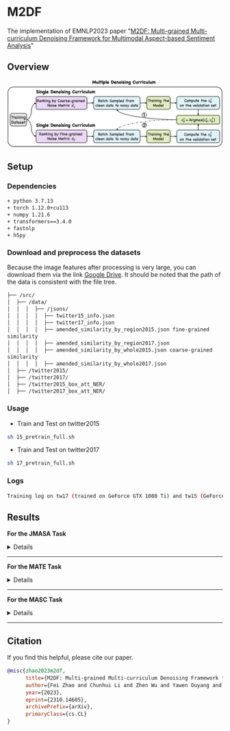 # M2DF

The implementation of EMNLP2023 paper "[M2DF: Multi-grained Multi-curriculum Denoising Framework for Multimodal Aspect-based Sentiment Analysis](https://arxiv.org/pdf/2310.14605.pdf)"

## Overview

<img src="assets/M2DF.jpg" style="width:200px height:300px" />

## Setup

### Dependencies

```
+ python 3.7.13
+ torch 1.12.0+cu113
+ numpy 1.21.6
+ transformers==3.4.0
+ fastnlp
+ h5py
```


### Download and preprocess the datasets

Because the image features after processing is very large, you can download them via the link [Google Drive](https://drive.google.com/drive/folders/1dXtmvkLi1N19Uv6zWClNnK2P3WYkexKQ?usp=share_link). It should be noted that the path of the data is consistent with the file tree.

```
├── /src/
│  ├── /data/
│  │  │  ├── /jsons/	       
│  │  │  │  ├── twitter15_info.json	        
│  │  │  │  ├── twitter17_info.json
│  │  │  │  ├── amended_similarity_by_region2015.json fine-grained similarity
│  │  │  │  ├── amended_similarity_by_region2017.json
│  │  │  │  ├── amended_similarity_by_whole2015.json coarse-grained similarity
│  │  │  │  ├── amended_similarity_by_whole2017.json
│  ├── /twitter2015/
│  ├── /twitter2017/
│  ├── /twitter2015_box_att_NER/
│  ├── /twitter2017_box_att_NER/
```

### Usage

- Train and Test on twitter2015

```bash
sh 15_pretrain_full.sh
```

- Train and Test on twitter2017

```bash
sh 17_pretrain_full.sh
```

### Logs

```bash
Training log on tw17 (trained on GeForce GTX 1080 Ti) and tw15 (GeForce GTX 3090 Ti) are placed in the \log\
```

## Results

**For the JMASA Task**

<details>
<table>
    <tr>
        <td>Model</td>
        <td colspan="3" style="text-align: center;">TWITTER-15</td>
        <td colspan="3" style="text-align: center;">TWITTER-17</td>
    </tr>
    <tr>
        <td></td>
        <td style="text-align: center;">Pre</td>
        <td style="text-align: center;">Rec</td>
        <td style="text-align: center;">F1</td>
        <td style="text-align: center;">Pre</td>
        <td style="text-align: center;">Rec</td>
        <td style="text-align: center;">F1</td>
    </tr>
    <tr>
        <td>UMT-collapse</td>
        <td style="text-align: center;">60.4 </td>
        <td style="text-align: center;">61.6 </td>
        <td style="text-align: center;">61.0 </td>
        <td style="text-align: center;">60.0 </td>
        <td style="text-align: center;">61.7 </td>
        <td style="text-align: center;">60.8 </td>
    </tr>
    <tr>
        <td>UMT-collapse + M2DF</td>
        <td style="text-align: center;">61.1&plusmn0.40 </td>
        <td style="text-align: center;">63.4&plusmn0.57 </td>
        <td style="text-align: center;">62.2&plusmn0.10 </td>
        <td style="text-align: center;">60.9&plusmn0.28 </td>
        <td style="text-align: center;">62.0&plusmn0.52 </td>
        <td style="text-align: center;">61.4&plusmn0.13 </td>
    </tr>
    <tr>
        <td>OSCGA-collapse</td>
        <td style="text-align: center;">63.1 </td>
        <td style="text-align: center;">63.7 </td>
        <td style="text-align: center;">63.2 </td>
        <td style="text-align: center;">63.5 </td>
        <td style="text-align: center;">63.5 </td>
        <td style="text-align: center;">63.5 </td>
    </tr>
    <tr>
        <td>OSCGA-collapse + M2DF</td>
        <td style="text-align: center;">64.4&plusmn0.37 </td>
        <td style="text-align: center;">64.6&plusmn0.45 </td>
        <td style="text-align: center;">64.5&plusmn0.13 </td>
        <td style="text-align: center;">64.1&plusmn0.11 </td>
        <td style="text-align: center;">63.9&plusmn0.16 </td>
        <td style="text-align: center;">64.0&plusmn0.12 </td>
    </tr>
    <tr>
        <td>RpBERT</td>
        <td style="text-align: center;">49.3 </td>
        <td style="text-align: center;">46.9 </td>
        <td style="text-align: center;">48.0 </td>
        <td style="text-align: center;">57.0 </td>
        <td style="text-align: center;">55.4 </td>
        <td style="text-align: center;">56.2 </td>
    </tr>
    <tr>
        <td>RpBERT + M2DF</td>
        <td style="text-align: center;">49.3&plusmn0.20 </td>
        <td style="text-align: center;">49.0&plusmn0.25 </td>
        <td style="text-align: center;">49.2&plusmn0.15 </td>
        <td style="text-align: center;">56.9&plusmn0.34 </td>
        <td style="text-align: center;">56.5&plusmn0.38 </td>
        <td style="text-align: center;">56.7&plusmn0.22 </td>
    </tr>
    <tr>
        <td>RDS</td>
        <td style="text-align: center;">60.8 </td>
        <td style="text-align: center;">61.7 </td>
        <td style="text-align: center;">61.2 </td>
        <td style="text-align: center;">61.8 </td>
        <td style="text-align: center;">62.9 </td>
        <td style="text-align: center;">62.3 </td>
    </tr>
    <tr>
        <td>RDS + M2DF</td>
        <td style="text-align: center;">61.2&plusmn0.12 </td>
        <td style="text-align: center;">63.0&plusmn0.35 </td>
        <td style="text-align: center;">62.1&plusmn0.15 </td>
        <td style="text-align: center;">62.4&plusmn0.16 </td>
        <td style="text-align: center;">63.6&plusmn0.12 </td>
        <td style="text-align: center;">63.0&plusmn0.08 </td>
    </tr>
    <tr>
        <td>JML</td>
        <td style="text-align: center;">64.8 </td>
        <td style="text-align: center;">63.6 </td>
        <td style="text-align: center;">64.0 </td>
        <td style="text-align: center;">65.6 </td>
        <td style="text-align: center;">66.1 </td>
        <td style="text-align: center;">65.9 </td>
    </tr>
    <tr>
        <td>JML + M2DF</td>
        <td style="text-align: center;">64.9&plusmn0.36 </td>
        <td style="text-align: center;">65.3&plusmn0.16 </td>
        <td style="text-align: center;">65.1&plusmn0.25 </td>
        <td style="text-align: center;">67.7&plusmn0.30 </td>
        <td style="text-align: center;">67.0&plusmn0.08 </td>
        <td style="text-align: center;">67.3&plusmn0.16 </td>
    </tr>
    <tr>
        <td>VLP-MABSA</td>
        <td style="text-align: center;">64.1 </td>
        <td style="text-align: center;">68.6 </td>
        <td style="text-align: center;">66.3 </td>
        <td style="text-align: center;">65.8 </td>
        <td style="text-align: center;">67.9 </td>
        <td style="text-align: center;">66.9 </td>
    </tr>
    <tr>
        <td>VLP-MABSA + M2DF</td>
        <td style="text-align: center;">67.0&plusmn0.20 </td>
        <td style="text-align: center;">68.3&plusmn0.26 </td>
        <td style="text-align: center;">67.6&plusmn0.18 </td>
        <td style="text-align: center;">67.9&plusmn0.10 </td>
        <td style="text-align: center;">68.8&plusmn0.37 </td>
        <td style="text-align: center;">68.3&plusmn0.18 </td>
    </tr>
</table>
</details>

---

**For the MATE Task**
<details>

<table>
    <tr>
        <td>Model</td>
        <td colspan="3" style="text-align: center;">TWITTER-15</td>
        <td colspan="3" style="text-align: center;">TWITTER-17</td>
    </tr>
    <tr>
        <td></td>
        <td style="text-align: center;">Pre</td>
        <td style="text-align: center;">Rec</td>
        <td style="text-align: center;">F1</td>
        <td style="text-align: center;">Pre</td>
        <td style="text-align: center;">Rec</td>
        <td style="text-align: center;">F1</td>
    </tr>
    <tr>
        <td>UMT</td>
        <td style="text-align: center;">77.8 </td>
        <td style="text-align: center;">81.7 </td>
        <td style="text-align: center;">79.7 </td>
        <td style="text-align: center;">86.7 </td>
        <td style="text-align: center;">86.8 </td>
        <td style="text-align: center;">86.7 </td>
    </tr>
    <tr>
        <td>UMT + M2DF</td>
        <td style="text-align: center;">79.1&plusmn0.14 </td>
        <td style="text-align: center;">81.5&plusmn0.33 </td>
        <td style="text-align: center;">80.3&plusmn0.12 </td>
        <td style="text-align: center;">87.4&plusmn0.18 </td>
        <td style="text-align: center;">87.5&plusmn0.22 </td>
        <td style="text-align: center;">87.5&plusmn0.15 </td>
    </tr>
    <tr>
        <td>OSCGA</td>
        <td style="text-align: center;">81.7 </td>
        <td style="text-align: center;">82.1 </td>
        <td style="text-align: center;">81.9 </td>
        <td style="text-align: center;">90.2 </td>
        <td style="text-align: center;">90.7 </td>
        <td style="text-align: center;">90.4 </td>
    </tr>
    <tr>
        <td>OSCGA + M2DF</td>
        <td style="text-align: center;">82.0&plusmn0.10 </td>
        <td style="text-align: center;">82.8&plusmn0.31 </td>
        <td style="text-align: center;">82.4&plusmn0.13 </td>
        <td style="text-align: center;">90.3&plusmn0.15 </td>
        <td style="text-align: center;">91.5&plusmn0.17 </td>
        <td style="text-align: center;">90.9&plusmn0.07 </td>
    </tr>
    <tr>
        <td>JML</td>
        <td style="text-align: center;">82.9 </td>
        <td style="text-align: center;">81.2 </td>
        <td style="text-align: center;">82.0 </td>
        <td style="text-align: center;">90.2 </td>
        <td style="text-align: center;">90.9 </td>
        <td style="text-align: center;">90.5 </td>
    </tr>
    <tr>
        <td>JML + M2DF</td>
        <td style="text-align: center;">84.0&plusmn0.26 </td>
        <td style="text-align: center;">82.3&plusmn0.12 </td>
        <td style="text-align: center;">83.1&plusmn0.14 </td>
        <td style="text-align: center;">91.1&plusmn0.11 </td>
        <td style="text-align: center;">90.9&plusmn0.18 </td>
        <td style="text-align: center;">91.0&plusmn0.12 </td>
    </tr>
    <tr>
        <td>VLP-MABSA</td>
        <td style="text-align: center;">82.2 </td>
        <td style="text-align: center;">88.2 </td>
        <td style="text-align: center;">85.1 </td>
        <td style="text-align: center;">89.9 </td>
        <td style="text-align: center;">92.5 </td>
        <td style="text-align: center;">91.3 </td>
    </tr>
    <tr>
        <td>VLP-MABSA + M2DF</td>
        <td style="text-align: center;">85.2&plusmn0.24 </td>
        <td style="text-align: center;">87.4&plusmn0.20 </td>
        <td style="text-align: center;">86.3&plusmn0.15 </td>
        <td style="text-align: center;">91.5&plusmn0.25 </td>
        <td style="text-align: center;">93.2&plusmn0.23 </td>
        <td style="text-align: center;">92.4&plusmn0.14 </td>
    </tr>
</table>

</details>

---

**For the MASC Task**
<details>
<table>
    <tr>
        <td>Model</td>
        <td colspan="2" style="text-align: center;">TWITTER-15</td>
        <td colspan="2" style="text-align: center;">TWITTER-17</td>
    </tr>
    <tr>
        <td></td>
        <td style="text-align: center;">Acc</td>
        <td style="text-align: center;">F1</td>
        <td style="text-align: center;">Acc</td>
        <td style="text-align: center;">F1</td>
    </tr>
    <tr>
        <td>TomBERT</td>
        <td style="text-align: center;">77.2</td>
        <td style="text-align: center;">71.8 </td>
        <td style="text-align: center;">70.5 </td>
        <td style="text-align: center;">68.0 </td>
    </tr>
    <tr>
        <td>TomBERT + M2DF</td>
        <td style="text-align: center;">77.9&plusmn0.11 </td>
        <td style="text-align: center;">73.2&plusmn0.11 </td>
        <td style="text-align: center;">71.0&plusmn0.14 </td>
        <td style="text-align: center;">68.7&plusmn0.20 </td>
    </tr>
    <tr>
        <td>CapTrBERT</td>
        <td style="text-align: center;">78.0 </td>
        <td style="text-align: center;">73.2 </td>
        <td style="text-align: center;">72.3 </td>
        <td style="text-align: center;">70.2 </td>
    </tr>
    <tr>
        <td>CapTrBERT + M2DF</td>
        <td style="text-align: center;">78.4&plusmn0.12 </td>
        <td style="text-align: center;">74.0&plusmn0.08 </td>
        <td style="text-align: center;">73.0&plusmn0.08 </td>
        <td style="text-align: center;">71.3&plusmn0.07 </td>
    </tr>
    <tr>
        <td>FITE</td>
        <td style="text-align: center;">78.5 </td>
        <td style="text-align: center;">73.9 </td>
        <td style="text-align: center;">70.9 </td>
        <td style="text-align: center;">68.7 </td>
    </tr>
    <tr>
        <td>FITE + M2DF</td>
        <td style="text-align: center;">78.9&plusmn0.07 </td>
        <td style="text-align: center;">74.2&plusmn0.08 </td>
        <td style="text-align: center;">71.5&plusmn0.11 </td>
        <td style="text-align: center;">69.4&plusmn0.12 </td>
    </tr>
    <tr>
        <td>ITM</td>
        <td style="text-align: center;">78.3 </td>
        <td style="text-align: center;">74.2 </td>
        <td style="text-align: center;">72.6 </td>
        <td style="text-align: center;">72.0 </td>
    </tr>
    <tr>
        <td>ITM + M2DF</td>
        <td style="text-align: center;">78.9&plusmn0.05 </td>
        <td style="text-align: center;">75.0&plusmn0.07 </td>
        <td style="text-align: center;">73.2&plusmn0.10 </td>
        <td style="text-align: center;">73.0&plusmn0.08 </td>
    </tr>
    <tr>
        <td>JML</td>
        <td style="text-align: center;">78.1 </td>
        <td style="text-align: center;">- </td>
        <td style="text-align: center;">72.7 </td>
        <td style="text-align: center;">- </td>
    </tr>
    <tr>
        <td>JML + M2DF</td>
        <td style="text-align: center;">78.8&plusmn0.15 </td>
        <td style="text-align: center;">- </td>
        <td style="text-align: center;">74.0&plusmn0.12 </td>
        <td style="text-align: center;">- </td>
    </tr>
    <tr>
        <td>VLP-MABSA</td>
        <td style="text-align: center;">77.2 </td>
        <td style="text-align: center;">72.9 </td>
        <td style="text-align: center;">73.2 </td>
        <td style="text-align: center;">71.4 </td>
    </tr>
    <tr>
        <td>VLP-MABSA + M2DF</td>
        <td style="text-align: center;">78.9&plusmn0.15 </td>
        <td style="text-align: center;">74.8&plusmn0.24 </td>
        <td style="text-align: center;">74.3&plusmn0.15 </td>
        <td style="text-align: center;">73.0&plusmn0.16 </td>
    </tr>
</table>
</details>

---

## Citation
If you find this helpful, please cite our paper.

```bibtex
@misc{zhao2023m2df,
      title={M2DF: Multi-grained Multi-curriculum Denoising Framework for Multimodal Aspect-based Sentiment Analysis}, 
      author={Fei Zhao and Chunhui Li and Zhen Wu and Yawen Ouyang and Jianbing Zhang and Xinyu Dai},
      year={2023},
      eprint={2310.14605},
      archivePrefix={arXiv},
      primaryClass={cs.CL}
}
```
